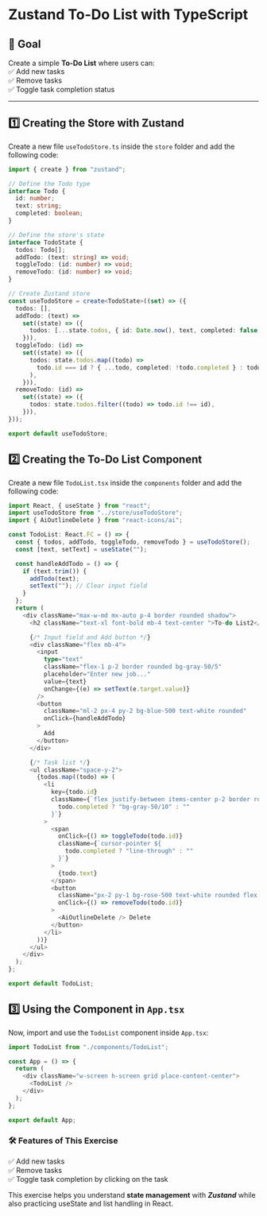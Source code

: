 # Zustand To-Do List with TypeScript

## 📌 Goal  
Create a simple **To-Do List** where users can:  
✅ Add new tasks  
✅ Remove tasks  
✅ Toggle task completion status  

---

## 1️⃣ Creating the Store with Zustand  
Create a new file `useTodoStore.ts` inside the `store` folder and add the following code:  

```ts
import { create } from "zustand";

// Define the Todo type
interface Todo {
  id: number;
  text: string;
  completed: boolean;
}

// Define the store's state
interface TodoState {
  todos: Todo[];
  addTodo: (text: string) => void;
  toggleTodo: (id: number) => void;
  removeTodo: (id: number) => void;
}

// Create Zustand store
const useTodoStore = create<TodoState>((set) => ({
  todos: [],
  addTodo: (text) =>
    set((state) => ({
      todos: [...state.todos, { id: Date.now(), text, completed: false }],
    })),
  toggleTodo: (id) =>
    set((state) => ({
      todos: state.todos.map((todo) =>
        todo.id === id ? { ...todo, completed: !todo.completed } : todo
      ),
    })),
  removeTodo: (id) =>
    set((state) => ({
      todos: state.todos.filter((todo) => todo.id !== id),
    })),
}));

export default useTodoStore;
```
## 2️⃣ Creating the To-Do List Component

Create a new file `TodoList.tsx` inside the `components` folder and add the following code:

```ts
import React, { useState } from "react";
import useTodoStore from "../store/useTodoStore";
import { AiOutlineDelete } from "react-icons/ai";

const TodoList: React.FC = () => {
  const { todos, addTodo, toggleTodo, removeTodo } = useTodoStore();
  const [text, setText] = useState("");

  const handleAddTodo = () => {
    if (text.trim()) {
      addTodo(text);
      setText(""); // Clear input field
    }
  };
  return (
    <div className="max-w-md mx-auto p-4 border rounded shadow">
      <h2 className="text-xl font-bold mb-4 text-center ">To-do List2</h2>

      {/* Input field and Add button */}
      <div className="flex mb-4">
        <input
          type="text"
          className="flex-1 p-2 border rounded bg-gray-50/5"
          placeholder="Enter new job..."
          value={text}
          onChange={(e) => setText(e.target.value)}
        />
        <button
          className="ml-2 px-4 py-2 bg-blue-500 text-white rounded"
          onClick={handleAddTodo}
        >
          Add
        </button>
      </div>

      {/* Task list */}
      <ul className="space-y-2">
        {todos.map((todo) => (
          <li
            key={todo.id}
            className={`flex justify-between items-center p-2 border rounded ${
              todo.completed ? "bg-gray-50/10" : ""
            }`}
          >
            <span
              onClick={() => toggleTodo(todo.id)}
              className={`cursor-pointer ${
                todo.completed ? "line-through" : ""
              }`}
            >
              {todo.text}
            </span>
            <button
              className="px-2 py-1 bg-rose-500 text-white rounded flex justify-center items-center gap-1"
              onClick={() => removeTodo(todo.id)}
            >
              <AiOutlineDelete /> Delete
            </button>
          </li>
        ))}
      </ul>
    </div>
  );
};

export default TodoList;
```
## 3️⃣ Using the Component in `App.tsx`
Now, import and use the `TodoList` component inside `App.tsx`:

```ts
import TodoList from "./components/TodoList";

const App = () => {
  return (
    <div className="w-screen h-screen grid place-content-center">
      <TodoList />
    </div>
  );
};

export default App;
```

### 🛠 Features of This Exercise

✅ Add new tasks  
✅ Remove tasks  
✅ Toggle task completion by clicking on the task 

This exercise helps you understand **state management** with ***Zustand*** while also practicing useState and list handling in React.